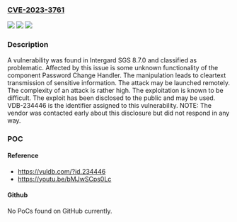 ### [CVE-2023-3761](https://cve.mitre.org/cgi-bin/cvename.cgi?name=CVE-2023-3761)
![](https://img.shields.io/static/v1?label=Product&message=SGS&color=blue)
![](https://img.shields.io/static/v1?label=Version&message=%3D%208.7.0%20&color=brighgreen)
![](https://img.shields.io/static/v1?label=Vulnerability&message=CWE-319%20Cleartext%20Transmission%20of%20Sensitive%20Information&color=brighgreen)

### Description

A vulnerability was found in Intergard SGS 8.7.0 and classified as problematic. Affected by this issue is some unknown functionality of the component Password Change Handler. The manipulation leads to cleartext transmission of sensitive information. The attack may be launched remotely. The complexity of an attack is rather high. The exploitation is known to be difficult. The exploit has been disclosed to the public and may be used. VDB-234446 is the identifier assigned to this vulnerability. NOTE: The vendor was contacted early about this disclosure but did not respond in any way.

### POC

#### Reference
- https://vuldb.com/?id.234446
- https://youtu.be/bMJwSCps0Lc

#### Github
No PoCs found on GitHub currently.

